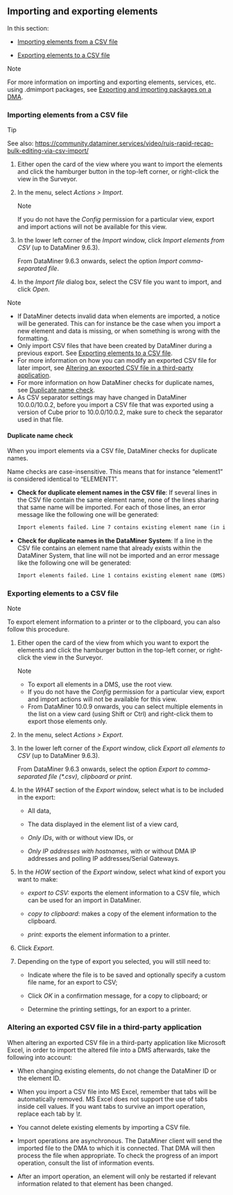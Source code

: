 ## Importing and exporting elements

In this section:

- [Importing elements from a CSV file](#importing-elements-from-a-csv-file)

- [Exporting elements to a CSV file](#exporting-elements-to-a-csv-file)

> [!NOTE]
> For more information on importing and exporting elements, services, etc. using .dmimport packages, see [Exporting and importing packages on a DMA](../../part_3/DataminerAgents/Exporting_and_importing_packages_on_a_DMA.md).

### Importing elements from a CSV file

> [!TIP]
> See also:
> <https://community.dataminer.services/video/ruis-rapid-recap-bulk-editing-via-csv-import/>

1. Either open the card of the view where you want to import the elements and click the hamburger button in the top-left corner, or right-click the view in the Surveyor.

2. In the menu, select *Actions \> Import*.

    > [!NOTE]
    > If you do not have the *Config* permission for a particular view, export and import actions will not be available for this view.

3. In the lower left corner of the *Import* window, click *Import elements from CSV* (up to DataMiner 9.6.3).

    From DataMiner 9.6.3 onwards, select the option *Import comma-separated file*.

4. In the *Import file* dialog box, select the CSV file you want to import, and click *Open*.

> [!NOTE]
> -  If DataMiner detects invalid data when elements are imported, a notice will be generated. This can for instance be the case when you import a new element and data is missing, or when something is wrong with the formatting.
> -  Only import CSV files that have been created by DataMiner during a previous export. See [Exporting elements to a CSV file](#exporting-elements-to-a-csv-file).
> -  For more information on how you can modify an exported CSV file for later import, see [Altering an exported CSV file in a third-party application](#altering-an-exported-csv-file-in-a-third-party-application).
> -  For more information on how DataMiner checks for duplicate names, see [Duplicate name check](#duplicate-name-check).
> -  As CSV separator settings may have changed in DataMiner 10.0.0/10.0.2, before you import a CSV file that was exported using a version of Cube prior to 10.0.0/10.0.2, make sure to check the separator used in that file.

#### Duplicate name check

When you import elements via a CSV file, DataMiner checks for duplicate names.

Name checks are case-insensitive. This means that for instance “element1” is considered identical to “ELEMENT1”.

- **Check for duplicate element names in the CSV file**: If several lines in the CSV file contain the same element name, none of the lines sharing that same name will be imported. For each of those lines, an error message like the following one will be generated:

    ```txt
    Import elements failed. Line 7 contains existing element name (in import file).(MyElementName)
    ```

- **Check for duplicate names in the DataMiner System**: If a line in the CSV file contains an element name that already exists within the DataMiner System, that line will not be imported and an error message like the following one will be generated:

    ```txt
    Import elements failed. Line 1 contains existing element name (DMS). (MyElementName)
    ```

### Exporting elements to a CSV file

> [!NOTE]
> To export element information to a printer or to the clipboard, you can also follow this procedure.

1. Either open the card of the view from which you want to export the elements and click the hamburger button in the top-left corner, or right-click the view in the Surveyor.

    > [!NOTE]
    > -  To export all elements in a DMS, use the root view.
    > -  If you do not have the *Config* permission for a particular view, export and import actions will not be available for this view.
    > -  From DataMiner 10.0.9 onwards, you can select multiple elements in the list on a view card (using Shift or Ctrl) and right-click them to export those elements only.

2. In the menu, select *Actions \> Export*.

3. In the lower left corner of the *Export* window, click *Export all elements to CSV* (up to DataMiner 9.6.3).

    From DataMiner 9.6.3 onwards, select the option *Export to comma-separated file (\*.csv), clipboard or print*.

4. In the *WHAT* section of the *Export* window, select what is to be included in the export:

    - All data,

    - The data displayed in the element list of a view card,

    - *Only IDs*, with or without view IDs, or

    - *Only IP addresses with hostnames*, with or without DMA IP addresses and polling IP addresses/Serial Gateways.

5. In the *HOW* section of the *Export* window, select what kind of export you want to make:

    - *export to CSV:* exports the element information to a CSV file, which can be used for an import in DataMiner.

    - *copy to clipboard*: makes a copy of the element information to the clipboard.

    - *print*: exports the element information to a printer.

6. Click *Export*.

7. Depending on the type of export you selected, you will still need to:

    - Indicate where the file is to be saved and optionally specify a custom file name, for an export to CSV;

    - Click *OK* in a confirmation message, for a copy to clipboard; or

    - Determine the printing settings, for an export to a printer.

### Altering an exported CSV file in a third-party application

When altering an exported CSV file in a third-party application like Microsoft Excel, in order to import the altered file into a DMS afterwards, take the following into account:

- When changing existing elements, do not change the DataMiner ID or the element ID.

- When you import a CSV file into MS Excel, remember that tabs will be automatically removed. MS Excel does not support the use of tabs inside cell values. If you want tabs to survive an import operation, replace each tab by *\\t*.

- You cannot delete existing elements by importing a CSV file.

- Import operations are asynchronous. The DataMiner client will send the imported file to the DMA to which it is connected. That DMA will then process the file when appropriate. To check the progress of an import operation, consult the list of information events.

- After an import operation, an element will only be restarted if relevant information related to that element has been changed.
